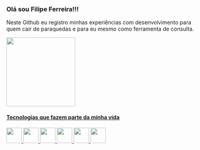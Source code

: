 ### Olá sou Filipe Ferreira!!! 

Neste Github eu registro minhas experiências com desenvolvimento para quem cair de paraquedas  e para eu mesmo como ferramenta de consulta.

<div align="left">
  <a href="https://github.com/Lipe1994">
<!--<img height="180em" src="https://github-readme-stats.vercel.app/api?username=lipe16&show_icons=true&theme=midnight-purple&include_all_commits=true&count_private=false"/>-->
  <img height="180em" src="https://github-readme-stats.vercel.app/api/top-langs/?username=Lipe1994&layout=compact&langs_count=7&theme=midnight-purple"/>
</div>

  #### Tecnologias que fazem parte da minha vida
 <div align="left">
    <img height="40em" src="https://cdn.jsdelivr.net/gh/devicons/devicon/icons/dotnetcore/dotnetcore-original.svg" />
    <img height="40em" src="https://cdn.jsdelivr.net/gh/devicons/devicon/icons/javascript/javascript-original.svg" />
    <img height="40em" src="https://cdn.jsdelivr.net/gh/devicons/devicon/icons/angularjs/angularjs-original.svg" />
    <img height="40em" src="https://cdn.jsdelivr.net/gh/devicons/devicon/icons/flutter/flutter-original.svg" />
    <img height="40em" src="https://cdn.jsdelivr.net/gh/devicons/devicon/icons/react/react-original.svg" />
    <img height="40em" src="https://cdn.jsdelivr.net/gh/devicons/devicon/icons/azure/azure-original.svg" />  
 </div>

